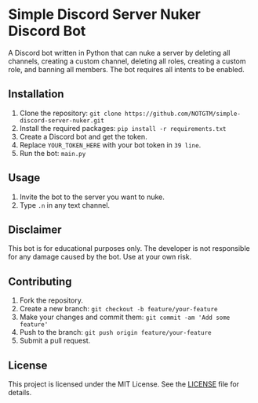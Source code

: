 # Simple Discord Server Nuker Discord Bot

A Discord bot written in Python that can nuke a server by deleting all channels, creating a custom channel, deleting all roles, creating a custom role, and banning all members. The bot requires all intents to be enabled.

## Installation

1. Clone the repository: `git clone https://github.com/NOTGTM/simple-discord-server-nuker.git`
2. Install the required packages: `pip install -r requirements.txt`
3. Create a Discord bot and get the token.
4. Replace `YOUR_TOKEN_HERE` with your bot token in `39 line`.
5. Run the bot: `main.py`

## Usage

1. Invite the bot to the server you want to nuke.
2. Type `.n` in any text channel.

## Disclaimer

This bot is for educational purposes only. The developer is not responsible for any damage caused by the bot. Use at your own risk.

## Contributing

1. Fork the repository.
2. Create a new branch: `git checkout -b feature/your-feature`
3. Make your changes and commit them: `git commit -am 'Add some feature'`
4. Push to the branch: `git push origin feature/your-feature`
5. Submit a pull request.

## License

This project is licensed under the MIT License. See the [LICENSE](LICENSE) file for details.
